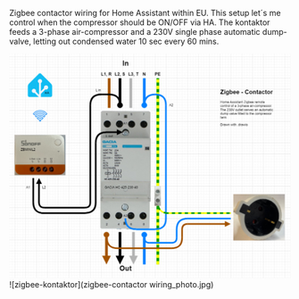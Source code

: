 Zigbee contactor wiring for Home Assistant within EU.
This setup let´s me control when the compressor should be ON/OFF via HA.
The kontaktor feeds a 3-phase air-compressor 
and a 230V single phase automatic dump-valve, letting out condensed water 10 sec every 60 mins.

![zigbee-kontaktor](zigbee-contactor_wiring.drawio.png)
![zigbee-kontaktor](zigbee-contactor wiring_photo.jpg)
